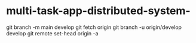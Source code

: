 # multi-task-app-distributed-system-
git branch -m main develop
git fetch origin
git branch -u origin/develop develop
git remote set-head origin -a
